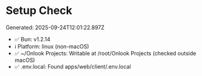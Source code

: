 # Setup Check

Generated: 2025-09-24T12:01:22.897Z

- ✅ Bun: v1.2.14
- ℹ️ Platform: linux (non-macOS)
- ✅ ~/Onlook Projects: Writable at /root/Onlook Projects (checked outside macOS)
- ✅ .env.local: Found apps/web/client/.env.local
